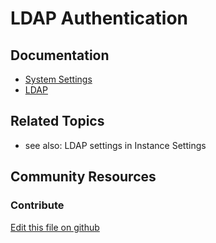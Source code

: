 # LDAP Authentication

## Documentation

* [System Settings](https://portal.liferay.dev/docs/7-2/user/-/knowledge_base/u/system-settings)
* [LDAP](https://help.liferay.com/hc/en-us/articles/360029031771-LDAP)

## Related Topics

* see also: LDAP settings in Instance Settings

## Community Resources


### Contribute

[Edit this file on github](https://github.com/olafk/controlpanel-documentation-docs/blob/master/md/72en/com_liferay_configuration_admin_web_portlet_SystemSettingsPortlet/com.liferay.portal.security.ldap.authenticator.configuration.LDAPAuthConfiguration.md)
